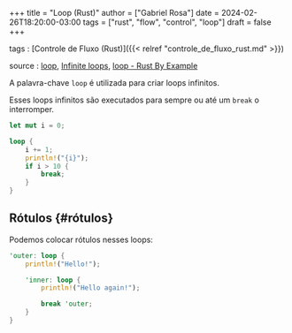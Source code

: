 +++
title = "Loop (Rust)"
author = ["Gabriel Rosa"]
date = 2024-02-26T18:20:00-03:00
tags = ["rust", "flow", "control", "loop"]
draft = false
+++

tags
: [Controle de Fluxo (Rust)]({{< relref "controle_de_fluxo_rust.md" >}})

source
: [loop](https://google.github.io/comprehensive-rust/pt-BR/control-flow-basics/loops/loop.html), [Infinite loops](https://doc.rust-lang.org/reference/expressions/loop-expr.html#infinite-loops), [loop - Rust By Example](https://doc.rust-lang.org/stable/rust-by-example/flow_control/loop.html)

A palavra-chave `loop` é utilizada para criar loops infinitos.

Esses loops infinitos são executados para sempre ou até um `break` o interromper.

```rust
let mut i = 0;

loop {
    i += 1;
    println!("{i}");
    if i > 10 {
        break;
    }
}
```


## Rótulos {#rótulos}

Podemos colocar rótulos nesses loops:

```rust
'outer: loop {
    println!("Hello!");

    'inner: loop {
        println!("Hello again!");

        break 'outer;
    }
}
```
